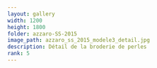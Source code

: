 ```yaml
---
layout: gallery
width: 1200
height: 1800
folder: azzaro-SS-2015
image_path: azzaro_ss_2015_modele3_detail.jpg
description: Détail de la broderie de perles
rank: 5
---
```

